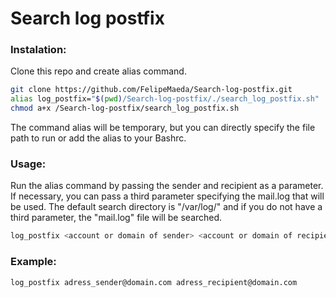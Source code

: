 # Search log postfix

### Instalation:

Clone this repo and create alias command.

```sh
git clone https://github.com/FelipeMaeda/Search-log-postfix.git
alias log_postfix="$(pwd)/Search-log-postfix/./search_log_postfix.sh"
chmod a+x /Search-log-postfix/search_log_postfix.sh
```
The command alias will be temporary, but you can directly specify the file path to run or add the alias to your Bashrc.

### Usage:

Run the alias command by passing the sender and recipient as a parameter. If necessary, you can pass a third parameter specifying the mail.log that will be used. The default search directory is "/var/log/" and if you do not have a third parameter, the "mail.log" file will be searched.

```sh
log_postfix <account or domain of sender> <account or domain of recipient> <optional mail.log>
```

### Example:

```sh
log_postfix adress_sender@domain.com adress_recipient@domain.com
```

